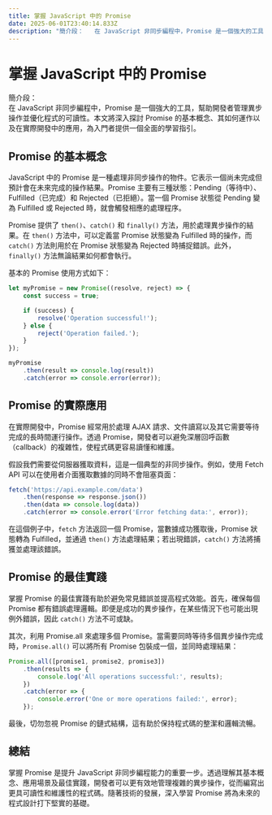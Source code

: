 ```yaml
---
title: 掌握 JavaScript 中的 Promise
date: 2025-06-01T23:40:14.833Z
description: "簡介段：   在 JavaScript 非同步編程中，Promise 是一個強大的工具，幫助開發者管理異步操作並優化程式的可讀性。本文將深入探討 Promise 的基本概念、其如何運作以及在實際開發中的應用，為入門者提供一個全面的學習指引。"
---
```


# 掌握 JavaScript 中的 Promise

簡介段：  
在 JavaScript 非同步編程中，Promise 是一個強大的工具，幫助開發者管理異步操作並優化程式的可讀性。本文將深入探討 Promise 的基本概念、其如何運作以及在實際開發中的應用，為入門者提供一個全面的學習指引。

## Promise 的基本概念

JavaScript 中的 Promise 是一種處理非同步操作的物件。它表示一個尚未完成但預計會在未來完成的操作結果。Promise 主要有三種狀態：Pending（等待中）、Fulfilled（已完成）和 Rejected（已拒絕）。當一個 Promise 狀態從 Pending 變為 Fulfilled 或 Rejected 時，就會觸發相應的處理程序。

Promise 提供了 `then()`、`catch()` 和 `finally()` 方法，用於處理異步操作的結果。在 `then()` 方法中，可以定義當 Promise 狀態變為 Fulfilled 時的操作，而 `catch()` 方法則用於在 Promise 狀態變為 Rejected 時捕捉錯誤。此外，`finally()` 方法無論結果如何都會執行。

基本的 Promise 使用方式如下：

```javascript
let myPromise = new Promise((resolve, reject) => {
    const success = true;

    if (success) {
        resolve('Operation successful!');
    } else {
        reject('Operation failed.');
    }
});

myPromise
    .then(result => console.log(result))
    .catch(error => console.error(error));
```

## Promise 的實際應用

在實際開發中，Promise 經常用於處理 AJAX 請求、文件讀寫以及其它需要等待完成的長時間運行操作。透過 Promise，開發者可以避免深層回呼函數（callback）的複雜性，使程式碼更容易讀懂和維護。

假設我們需要從伺服器獲取資料，這是一個典型的非同步操作。例如，使用 Fetch API 可以在使用者介面獲取數據的同時不會阻塞頁面：

```javascript
fetch('https://api.example.com/data')
    .then(response => response.json())
    .then(data => console.log(data))
    .catch(error => console.error('Error fetching data:', error));
```

在這個例子中，`fetch` 方法返回一個 Promise，當數據成功獲取後，Promise 狀態轉為 Fulfilled，並通過 `then()` 方法處理結果；若出現錯誤，`catch()` 方法將捕獲並處理該錯誤。

## Promise 的最佳實踐

掌握 Promise 的最佳實踐有助於避免常見錯誤並提高程式效能。首先，確保每個 Promise 都有錯誤處理邏輯。即便是成功的異步操作，在某些情況下也可能出現例外錯誤，因此 `catch()` 方法不可或缺。

其次，利用 Promise.all 來處理多個 Promise。當需要同時等待多個異步操作完成時，`Promise.all()` 可以將所有 Promise 包裝成一個，並同時處理結果：

```javascript
Promise.all([promise1, promise2, promise3])
    .then(results => {
        console.log('All operations successful:', results);
    })
    .catch(error => {
        console.error('One or more operations failed:', error);
    });
```

最後，切勿忽視 Promise 的鏈式結構，這有助於保持程式碼的整潔和邏輯流暢。

## 總結

掌握 Promise 是提升 JavaScript 非同步編程能力的重要一步。透過理解其基本概念、應用場景及最佳實踐，開發者可以更有效地管理複雜的異步操作，從而編寫出更具可讀性和維護性的程式碼。隨著技術的發展，深入學習 Promise 將為未來的程式設計打下堅實的基礎。